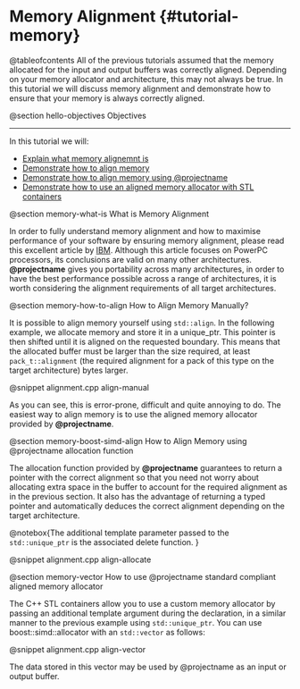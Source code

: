 Memory Alignment {#tutorial-memory}
=========

@tableofcontents
All of the previous tutorials assumed that the memory allocated for the input and output
buffers was correctly aligned. Depending on your memory allocator and architecture,
this may not always be true. In this tutorial we will discuss memory alignment
and demonstrate how to ensure that your memory is always correctly aligned.

@section hello-objectives Objectives

-------------------------------------

In this tutorial we will:
- [Explain what memory alignemnt is](#memory-what-is)
- [Demonstrate how to align memory](#memory-how-to-align)
- [Demonstrate how to align memory using @projectname](#memory-boost-simd-align)
- [Demonstrate how to use an aligned memory allocator with STL containers](#memory-vector)

@section memory-what-is What is Memory Alignment

In order to fully understand memory alignment and how to maximise performance of your software by
ensuring memory alignment, please read this excellent article by [IBM](http://www.ibm.com/developerworks/library/pa-dalign/).
Although this article focuses on PowerPC processors, its conclusions are valid on many other architectures.
**@projectname** gives you portability across many architectures, in order to have the best
performance possible across a range of architectures, it is worth considering the alignment requirements
of all target architectures.

@section memory-how-to-align How to Align Memory Manually?

It is possible to align memory yourself using `std::align`. In the following example, we allocate memory
and store it in a unique_ptr. This pointer is then shifted until it is aligned on the requested boundary.
This means that the allocated buffer must be larger than the size required, at least `pack_t::alignment`
(the required alignment for a pack of this type on the target architecture) bytes larger.

@snippet alignment.cpp align-manual

As you can see, this is error-prone, difficult and quite annoying to do. The easiest
way to align memory is to use the aligned memory allocator provided by **@projectname**.

@section memory-boost-simd-align How to Align Memory using @projectname allocation function

The allocation function provided by **@projectname** guarantees to return a pointer with the correct
alignment so that you need not worry about allocating extra space in the buffer to account for the
required alignment as in the previous section. It also has the advantage of returning a typed pointer
and automatically deduces the correct alignment depending on the target architecture.

@notebox{The additional template parameter passed to the `std::unique_ptr` is the associated delete
function.
}

@snippet alignment.cpp align-allocate

@section memory-vector How to use @projectname standard compliant aligned memory allocator

The C++ STL containers allow you to use a custom memory allocator by passing
an additional template argument during the declaration, in a similar manner
to the previous example using `std::unique_ptr`. You can use boost::simd::allocator
with an `std::vector` as follows:

@snippet alignment.cpp align-vector

The data stored in this vector may be used by @projectname as an input or
output buffer.
